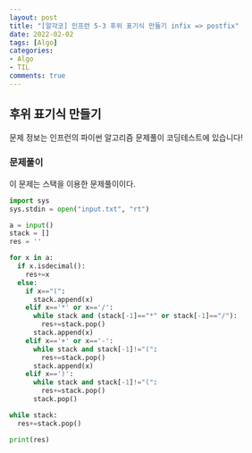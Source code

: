 ```yaml
---
layout: post
title: "[알각코] 인프런 5-3 후위 표기식 만들기 infix => postfix"
date: 2022-02-02
tags: [Algo]
categories:
- Algo
- TIL
comments: true
---
```


## 후위 표기식 만들기

문제 정보는 인프런의 파이썬 알고리즘 문제풀이 코딩테스트에 있습니다!

### 문제풀이

이 문제는 스택을 이용한 문제풀이이다.

```python
import sys
sys.stdin = open("input.txt", "rt")

a = input()
stack = []
res = ''

for x in a:
  if x.isdecimal():
    res+=x
  else:
    if x=="(":
      stack.append(x)
    elif x=='*' or x=='/':
      while stack and (stack[-1]=="*" or stack[-1]=="/"):
        res+=stack.pop()
      stack.append(x)
    elif x=='+' or x=='-':
      while stack and stack[-1]!="(":
        res+=stack.pop()
      stack.append(x)
    elif x==')':
      while stack and stack[-1]!="(":
        res+=stack.pop()
      stack.pop()

while stack:
  res+=stack.pop()

print(res)

```
